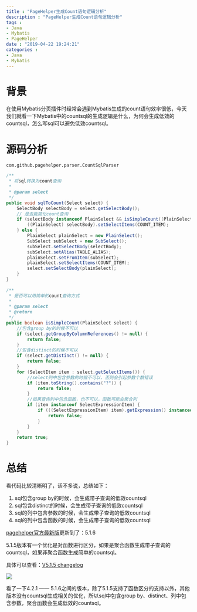 ```yaml
---
title : "PageHelper生成Count语句逻辑分析"
description : "PageHelper生成Count语句逻辑分析"
tags : 
- Java
- Mybatis
- PageHelper
date : "2019-04-22 19:24:21"
categories : 
- Java
- Mybatis
---
```


# 背景

在使用Mybatis分页插件时经常会遇到Mybatis生成的count语句效率很低，今天我们就看一下Mybatis中的countsql的生成逻辑是什么，为何会生成低效的countsql，怎么写sql可以避免低效countsql。



# 源码分析

`com.github.pagehelper.parser.CountSqlParser`



```java
/**
 * 将sql转换为count查询
 *
 * @param select
 */
public void sqlToCount(Select select) {
    SelectBody selectBody = select.getSelectBody();
    // 是否能简化count查询
    if (selectBody instanceof PlainSelect && isSimpleCount((PlainSelect) selectBody)) {
        ((PlainSelect) selectBody).setSelectItems(COUNT_ITEM);
    } else {
        PlainSelect plainSelect = new PlainSelect();
        SubSelect subSelect = new SubSelect();
        subSelect.setSelectBody(selectBody);
        subSelect.setAlias(TABLE_ALIAS);
        plainSelect.setFromItem(subSelect);
        plainSelect.setSelectItems(COUNT_ITEM);
        select.setSelectBody(plainSelect);
    }
}
 
/**
 * 是否可以用简单的count查询方式
 *
 * @param select
 * @return
 */
public boolean isSimpleCount(PlainSelect select) {
    //包含group by的时候不可以
    if (select.getGroupByColumnReferences() != null) {
        return false;
    }
    //包含distinct的时候不可以
    if (select.getDistinct() != null) {
        return false;
    }
    for (SelectItem item : select.getSelectItems()) {
        //select列中包含参数的时候不可以，否则会引起参数个数错误
        if (item.toString().contains("?")) {
            return false;
        }
        //如果查询列中包含函数，也不可以，函数可能会聚合列
        if (item instanceof SelectExpressionItem) {
            if (((SelectExpressionItem) item).getExpression() instanceof Function) {
                return false;
            }
        }
    }
    return true;
}

```

# 总结

看代码比较清晰明了，话不多说，总结如下：

1. sql包含group by的时候，会生成带子查询的低效countsql
2. sql包含distinct的时候，会生成带子查询的低效countsql
3. sql的列中包含参数的时候，会生成带子查询的低效countsql
4. sql的列中包含函数的时候，会生成带子查询的低效countsql

[pagehelper官方最新版](https://github.com/pagehelper/Mybatis-PageHelper/releases)更新到了：5.1.6

5.1.5版本有一个优化是对函数进行区分，如果是聚合函数生成带子查询的countsql，如果非聚合函数生成简单的countsql。

具体可以查看：[V5.1.5 changelog](https://github.com/pagehelper/Mybatis-PageHelper/releases)

![](/img/mybatis-pagehelper-count/1.png)

看了一下4.2.1 —— 5.1.6之间的版本，除了5.1.5支持了函数区分的支持以外，其他版本没有countsql生成相关的优化，所以sql中包含group by、distinct、列中包含参数，聚合函数会生成低效的countsql。